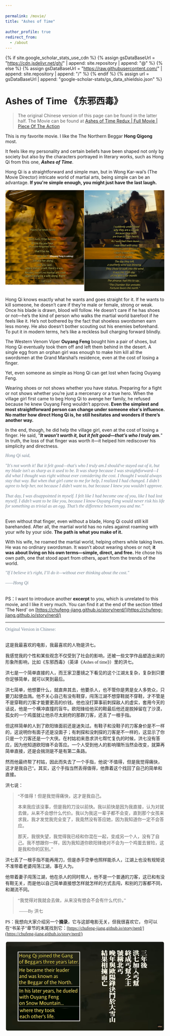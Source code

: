 ```yaml
---

permalink: /movie/
title: "Ashes of Time"

author_profile: true
redirect_from: 
  - /about
---
```

<!--{% include_relative subnav.md %} -->

{% if site.google_scholar_stats_use_cdn %}
{% assign gsDataBaseUrl = "https://cdn.jsdelivr.net/gh/" | append: site.repository | append: "@" %}
{% else %}
{% assign gsDataBaseUrl = "https://raw.githubusercontent.com/" | append: site.repository | append: "/" %}
{% endif %}
{% assign url = gsDataBaseUrl | append: "google-scholar-stats/gs_data_shieldsio.json" %}

<span class='anchor' id='about-me'></span>



# Ashes of Time 《东邪西毒》

<!-- <div style="font-size: 28px; font-weight: bold;">
  <a href="https://www.linkedin.com/pulse/places-my-heart-acknowledgements-28th-aug-2024-chufeng-beza-jiang-ummse/" style="font-size: 16px; font-weight: bold;">PLACES IN MY HEART - ACKNOWLEDGEMENTS (28th Aug, 2024)</a>
</div> -->

> The original Chinese version of this page can be found in the latter half.
> The Movie can be found at [Ashes of Time Redux | Full Movie | Piece Of The Action](https://www.youtube.com/watch?v=t0PTHlSCJl0)

This is my favorite movie. I like the The Northern Beggar **Hong Qigong** most. 

It feels like my personality and certain beliefs have been shaped not only by society but also by the characters portrayed in literary works, such as Hong Qi from this one, ***Ashes of Time***. 

Hong Qi is a straightforward and simple man, but in Wong Kar-wai’s (The Movie Director)  intricate world of martial arts, being simple can be an advantage. **If you're simple enough, you might just have the last laugh.**

![image-20241117121329991](assets/image-20241117121329991.png)

Hong Qi knows exactly what he wants and goes straight for it. If he wants to kill someone, he doesn’t care if they’re male or female, strong or weak. Once his blade is drawn, blood will follow. He doesn’t care if he has shoes or not—he’s the kind of person who walks the martial world barefoot if he feels like it. He’s not bothered by the fact that shoeless swordsmen earn less money. He also doesn’t bother scouting out his enemies beforehand. To put it in modern terms, he’s like a reckless bull charging forward blindly. 

The Western Venom Viper **Ouyang Feng** bought him a pair of shoes, but Hong Qi eventually took them off and left them behind in the desert. A single egg from an orphan girl was enough to make him kill all the swordsmen at the Grand Marshal’s residence, even at the cost of losing a finger. 

Yet, even someone as simple as Hong Qi can get lost when facing Ouyang Feng.

Wearing shoes or not shows whether you have status. Preparing for a fight or not shows whether you’re just a mercenary or a true hero. When the village girl first came to beg Hong Qi to avenge her family, he refused because he knew Ouyang Feng wouldn’t approve. **Even the simplest and most straightforward person can change under someone else's influence. No matter how direct Hong Qi is, he still hesitates and wonders if there’s another way.**

In the end, though, he did help the village girl, even at the cost of losing a finger. He said, "***It wasn’t worth it, but it felt good—that’s who I truly am.***" In truth, the loss of that finger was worth it—it helped him rediscover his simplicity and directness.

<div style="text-align: left; font-family: 'Century Schoolbook'; color: rgb(112, 128, 144);"><i>Hong Qi said,<br><br> "It's not worth it! But it felt good—that's who I truly am.I should've stayed out of it, but my blade isn't as sharp as it used to be. It was sharp because I was straightforward—I did what I thought was right without ever considering the cost. I thought I would always stay that way. But when that girl came to me for help, I realized I had changed. I didn’t agree to help her, not because I didn’t want to, but because I knew you wouldn’t approve.<br><br>That day, I was disappointed in myself. I felt like I had become one of you, like I had lost myself. I didn’t want to be like you, because I know Ouyang Feng would never risk his life for something as trivial as an egg. That’s the difference between you and me.” </i> </div> <br>

Even without that finger, even without a blade, Hong Qi could still kill barehanded. After all, the martial world has no rules against roaming with your wife by your side. **The path is what you make of it.**

With his wife, he roamed the martial world, helping others while taking lives. He was no ordinary swordsman. It wasn’t about wearing shoes or not; **it was about living on his own terms—simple, direct, and free.** He chose his own path, one that stood apart from others, apart from the trends of the world.

<div style="text-align: left; font-family: 'Century Schoolbook'; color: rgb(112, 128, 144);"><i>"If I believe it’s right, I’ll do it—without ever thinking about the cost." <br><br>——Hong Qi</i> </div> <br>

PS：I want to introduce another **excerpt** to you, which is unrelated to this movie, and I like it very much. You can find it at the end of the section titled 'The Nerd' on [https://chufeng-jiang.github.io/story/nerd/](https://chufeng-jiang.github.io/story/nerd/)

----------------------------------



<div style="text-align: left; font-family: 'Century Schoolbook'; color: rgb(112, 128, 144);"> Original Version in Chinese:<br><br> </div>

<span style="font-family: SimSun;">这是我最喜欢的电影，我最喜欢的人物是洪七。</span>

<span style="font-family: SimSun;">我感觉我的个性和某些观念不仅受到了社会的影响，还被一些文学作品塑造出来的形象所影响，比如《东邪西毒》（英译《Ashes of time》）里的洪七。</span>

<span style="font-family: SimSun;">洪七是一个简单直接的人，而王家卫墨镜之下看见的这个江湖太复杂，复杂到只要你足够简单，就可以笑到最后。</span>

<span style="font-family: SimSun;">洪七简单，他想要什么，就直奔其去，他要杀人，也不管你是男是女人多势众，只要刀起便血溅。他不关心自己有没有鞋穿，闯荡江湖不想穿鞋就不穿鞋，才不管是不是穿鞋的刀客才能要更高的价钱。他也没打算事前刺探敌人的虚实，套用今天的话说，他是一个横冲直撞的盲牛。欧阳锋给他买的鞋最后他还是脱掉留在了沙漠，孤女的一个鸡蛋就让他杀尽太尉府的那群刀客，还丢了一根手指。</span>

<span style="font-family: SimSun;">但这样简单的人到了欧阳锋面前还是迷失过。有鞋子和没鞋子的刀客身价是不一样的，这说明你有面子还是没面子；有刺探和没刺探的刀客是不一样的，这显示了你只是一个刀客还是一个大侠。在村姑初来恳求洪七帮忙复仇的时候，洪七没有答应，因为他知道欧阳锋不会答应。一个人受到他人的影响理所当然会改变，就算再简单直接，还是会揣测是不是有第二条路。</span>

<span style="font-family: SimSun;">然而他最终帮了村姑，因此而失去了一个手指，他说“不值得，但是我觉得痛快，这才是我自己”。其实，这个手指当然丢得值得，他靠着这个找回了自己的简单和直接。</span>

<span style="font-family: SimSun;">洪七说：</span>

> <span style="font-family: SimSun;">“不值得！但是我觉得痛快，这才是我自己。</span>
>
> <span style="font-family: SimSun;">本来我应该没事，但是我的刀没以前快。我以前快是因为我直接，认为对就去做，从来不会想什么代价。我以为我这一辈子都不会变，直到那个女孩来求我，我才发觉我完全变了，我竟然没有答应她，因为我知道你一定不会答应。</span>
>
> <span style="font-family: SimSun;">那天，我很失望，我觉得我已经和你混在一起，变成另一个人，没有了自己。我不想跟你一样，因为我知道你欧阳锋绝对不会为一个鸡蛋去冒险，这是我和你的区别。”</span>

<span style="font-family: SimSun;">洪七丢了一根手指不能再用刀，但是赤手空拳也照样能杀人，江湖上也没有规矩说不准带着老婆闯荡江湖，事在人为。</span>

<span style="font-family: SimSun;">他带着妻子闯荡江湖，他在杀人的同时帮人，他不是一个普通的刀客，这已和有没有鞋无关，而是他以自己简单直接想怎样就怎样的方式去闯，和别的刀客都不同，和潮流不同。</span>

> <span style="font-family: SimSun;">“我觉得对我就会去做，从来没有想会不会有什么代价。”</span>
>
> ​                               <span style="font-family: SimSun;">——By 洪七</span>

<span style="font-family: SimSun;">PS：我想向大家介绍另一个**摘录**，它与这部电影无关，但我很喜欢它， 你可以在“书呆子”章节的末尾找到它：[https://chufeng-jiang.github.io/story/nerd/](https://chufeng-jiang.github.io/story/nerd/)</span>



![image-20241117121241597](assets/image-20241117121241597.png)
